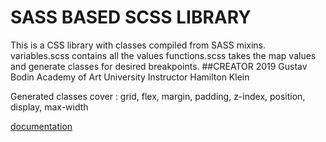 #  SASS BASED SCSS LIBRARY
This is a CSS library with classes compiled from SASS mixins.
variables.scss contains all the values functions.scss takes the map values and generate classes for desired breakpoints. 
##CREATOR
2019 Gustav Bodin
Academy of Art University 
Instructor Hamilton Klein

Generated classes cover     : grid, flex, margin, padding, z-index, position, display, max-width

[documentation](https://mannenpag.github.io/sass-library/)
